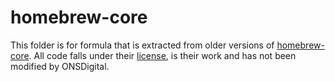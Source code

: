 # homebrew-core

This folder is for formula that is extracted from older versions of [homebrew-core](https://github.com/homebrew/homebrew-core). All code falls under their [license](./LICENSE.txt), is their work and has not been modified by ONSDigital.
